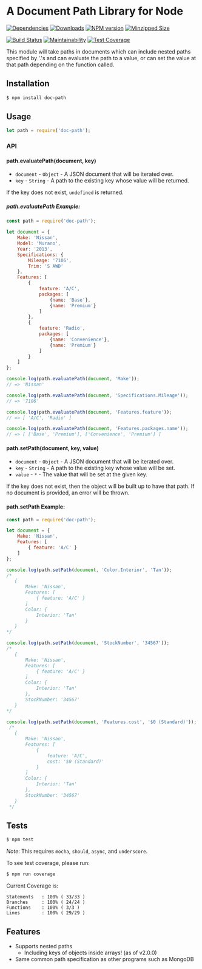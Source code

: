 # A Document Path Library for Node

[![Dependencies](https://img.shields.io/david/mrodrig/doc-path.svg)](https://www.npmjs.org/package/doc-path)
[![Downloads](http://img.shields.io/npm/dm/doc-path.svg)](https://www.npmjs.org/package/doc-path)
[![NPM version](https://img.shields.io/npm/v/doc-path.svg)](https://www.npmjs.org/package/doc-path)
[![Minzipped Size](https://flat.badgen.net/bundlephobia/minzip/doc-path)](https://bundlephobia.com/result?p=doc-path)

[![Build Status](https://travis-ci.org/mrodrig/doc-path.svg?branch=master)](https://travis-ci.org/mrodrig/doc-path)
[![Maintainability](https://api.codeclimate.com/v1/badges/8d357f67aa5aaf8d727e/maintainability)](https://codeclimate.com/github/mrodrig/doc-path/maintainability)
[![Test Coverage](https://api.codeclimate.com/v1/badges/8d357f67aa5aaf8d727e/test_coverage)](https://codeclimate.com/github/mrodrig/doc-path/test_coverage)

This module will take paths in documents which can include nested paths specified by '.'s and can evaluate the path
to a value, or can set the value at that path depending on the function called.

## Installation

```bash
$ npm install doc-path
```

## Usage

```javascript
let path = require('doc-path');
```

### API

#### path.evaluatePath(document, key)

* `document` - `Object` - A JSON document that will be iterated over.
* `key` - `String` - A path to the existing key whose value will be returned.

If the key does not exist, `undefined` is returned.

##### path.evaluatePath Example:

```javascript
const path = require('doc-path');

let document = {
    Make: 'Nissan',
    Model: 'Murano',
    Year: '2013',
    Specifications: {
        Mileage: '7106',
        Trim: 'S AWD'
    },
    Features: [
		{
		    feature: 'A/C',
			packages: [
				{name: 'Base'},
				{name: 'Premium'}
			]
		},
		{
		    feature: 'Radio',
			packages: [
				{name: 'Convenience'},
				{name: 'Premium'}
			]
		}
	]
};

console.log(path.evaluatePath(document, 'Make'));
// => 'Nissan'

console.log(path.evaluatePath(document, 'Specifications.Mileage'));
// => '7106'

console.log(path.evaluatePath(document, 'Features.feature'));
// => [ 'A/C', 'Radio' ]

console.log(path.evaluatePath(document, 'Features.packages.name'));
// => [ ['Base', 'Premium'], ['Convenience', 'Premium'] ]
```

#### path.setPath(document, key, value)

* `document` - `Object` - A JSON document that will be iterated over.
* `key` - `String` - A path to the existing key whose value will be set.
* `value` - `*` - The value that will be set at the given key.

If the key does not exist, then the object will be built up to have that path.
If no document is provided, an error will be thrown.

#### path.setPath Example:

 ```javascript
 const path = require('doc-path');

 let document = {
     Make: 'Nissan',
     Features: [
         { feature: 'A/C' }
     ]
 };

 console.log(path.setPath(document, 'Color.Interior', 'Tan'));
 /*
	{ 
		Make: 'Nissan',
		Features: [
			{ feature: 'A/C' }
		]
		Color: { 
			Interior: 'Tan'
		}
	}
 */

 console.log(path.setPath(document, 'StockNumber', '34567'));
 /*
	{ 
		Make: 'Nissan',
		Features: [
			{ feature: 'A/C' }
		]
		Color: { 
			Interior: 'Tan'
		},
		StockNumber: '34567'
	}
 */
 
 console.log(path.setPath(document, 'Features.cost', '$0 (Standard)'));
  /*
 	{ 
		Make: 'Nissan',
		Features: [
			{
				feature: 'A/C',
				cost: '$0 (Standard)'
			}
		]
		Color: { 
			Interior: 'Tan'
		},
		StockNumber: '34567'
 	}
  */
 ```

## Tests

```bash
$ npm test
```

_Note_: This requires `mocha`, `should`, `async`, and `underscore`.

To see test coverage, please run:
```bash
$ npm run coverage
```

Current Coverage is:
```
Statements   : 100% ( 33/33 )
Branches     : 100% ( 24/24 )
Functions    : 100% ( 3/3 )
Lines        : 100% ( 29/29 )
```

## Features

- Supports nested paths
  - Including keys of objects inside arrays! (as of v2.0.0)
- Same common path specification as other programs such as MongoDB
